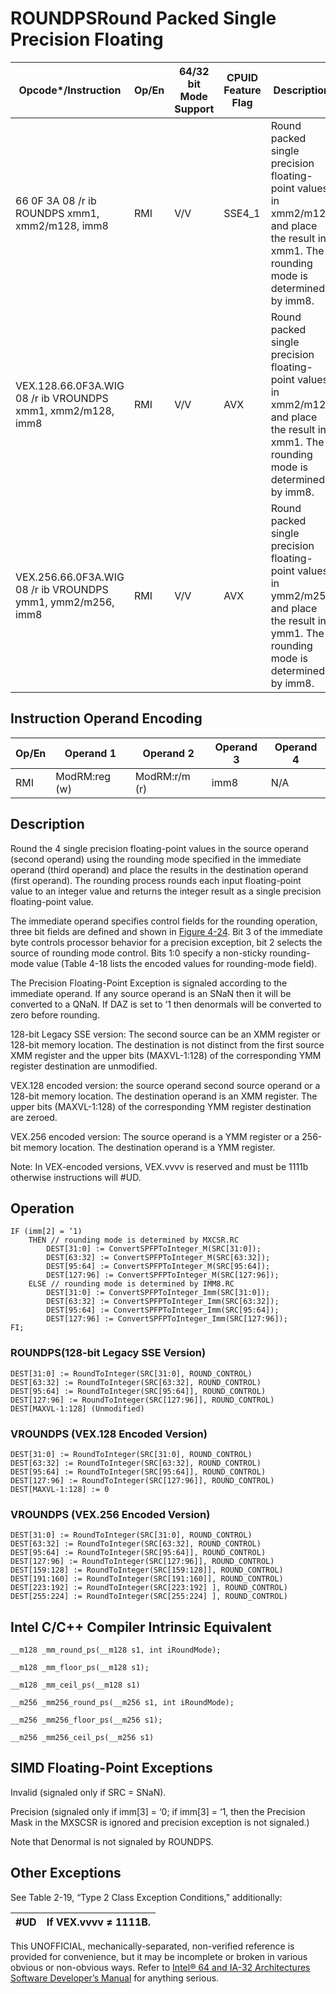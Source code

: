 # ROUNDPS**Round Packed Single Precision Floating**

| Opcode\*/Instruction                                        | Op/En | 64/32 bit Mode Support | CPUID Feature Flag | Description                                                                                                                             |
| ----------------------------------------------------------- | ----- | ---------------------- | ------------------ | --------------------------------------------------------------------------------------------------------------------------------------- |
| 66 0F 3A 08 /r ib ROUNDPS xmm1, xmm2/m128, imm8             | RMI   | V/V                    | SSE4_1             | Round packed single precision floating-point values in xmm2/m128 and place the result in xmm1. The rounding mode is determined by imm8. |
| VEX.128.66.0F3A.WIG 08 /r ib VROUNDPS xmm1, xmm2/m128, imm8 | RMI   | V/V                    | AVX                | Round packed single precision floating-point values in xmm2/m128 and place the result in xmm1. The rounding mode is determined by imm8. |
| VEX.256.66.0F3A.WIG 08 /r ib VROUNDPS ymm1, ymm2/m256, imm8 | RMI   | V/V                    | AVX                | Round packed single precision floating-point values in ymm2/m256 and place the result in ymm1. The rounding mode is determined by imm8. |

## Instruction Operand Encoding

| Op/En | Operand 1     | Operand 2     | Operand 3 | Operand 4 |
| ----- | ------------- | ------------- | --------- | --------- |
| RMI   | ModRM:reg (w) | ModRM:r/m (r) | imm8      | N/A       |

## Description

Round the 4 single precision floating-point values in the source operand (second operand) using the rounding mode specified in the immediate operand (third operand) and place the results in the destination operand (first operand). The rounding process rounds each input floating-point value to an integer value and returns the integer result as a single precision floating-point value.

The immediate operand specifies control fields for the rounding operation, three bit fields are defined and shown in [Figure 4-24](/x86/roundpd#fig-4-24). Bit 3 of the immediate byte controls processor behavior for a precision exception, bit 2 selects the source of rounding mode control. Bits 1:0 specify a non-sticky rounding-mode value (Table 4-18 lists the encoded values for rounding-mode field).

The Precision Floating-Point Exception is signaled according to the immediate operand. If any source operand is an SNaN then it will be converted to a QNaN. If DAZ is set to ‘1 then denormals will be converted to zero before rounding.

128-bit Legacy SSE version: The second source can be an XMM register or 128-bit memory location. The destination is not distinct from the first source XMM register and the upper bits (MAXVL-1:128) of the corresponding YMM register destination are unmodified.

VEX.128 encoded version: the source operand second source operand or a 128-bit memory location. The destination operand is an XMM register. The upper bits (MAXVL-1:128) of the corresponding YMM register destination are zeroed.

VEX.256 encoded version: The source operand is a YMM register or a 256-bit memory location. The destination operand is a YMM register.

Note: In VEX-encoded versions, VEX.vvvv is reserved and must be 1111b otherwise instructions will #​​​UD.

## Operation

```
IF (imm[2] = ‘1)
    THEN // rounding mode is determined by MXCSR.RC
        DEST[31:0] := ConvertSPFPToInteger_M(SRC[31:0]);
        DEST[63:32] := ConvertSPFPToInteger_M(SRC[63:32]);
        DEST[95:64] := ConvertSPFPToInteger_M(SRC[95:64]);
        DEST[127:96] := ConvertSPFPToInteger_M(SRC[127:96]);
    ELSE // rounding mode is determined by IMM8.RC
        DEST[31:0] := ConvertSPFPToInteger_Imm(SRC[31:0]);
        DEST[63:32] := ConvertSPFPToInteger_Imm(SRC[63:32]);
        DEST[95:64] := ConvertSPFPToInteger_Imm(SRC[95:64]);
        DEST[127:96] := ConvertSPFPToInteger_Imm(SRC[127:96]);
FI;

```

### ROUNDPS(128-bit Legacy SSE Version)

```
DEST[31:0] := RoundToInteger(SRC[31:0], ROUND_CONTROL)
DEST[63:32] := RoundToInteger(SRC[63:32], ROUND_CONTROL)
DEST[95:64] := RoundToInteger(SRC[95:64]], ROUND_CONTROL)
DEST[127:96] := RoundToInteger(SRC[127:96]], ROUND_CONTROL)
DEST[MAXVL-1:128] (Unmodified)

```

### VROUNDPS (VEX.128 Encoded Version)

```
DEST[31:0] := RoundToInteger(SRC[31:0], ROUND_CONTROL)
DEST[63:32] := RoundToInteger(SRC[63:32], ROUND_CONTROL)
DEST[95:64] := RoundToInteger(SRC[95:64]], ROUND_CONTROL)
DEST[127:96] := RoundToInteger(SRC[127:96]], ROUND_CONTROL)
DEST[MAXVL-1:128] := 0

```

### VROUNDPS (VEX.256 Encoded Version)

```
DEST[31:0] := RoundToInteger(SRC[31:0], ROUND_CONTROL)
DEST[63:32] := RoundToInteger(SRC[63:32], ROUND_CONTROL)
DEST[95:64] := RoundToInteger(SRC[95:64]], ROUND_CONTROL)
DEST[127:96] := RoundToInteger(SRC[127:96]], ROUND_CONTROL)
DEST[159:128] := RoundToInteger(SRC[159:128]], ROUND_CONTROL)
DEST[191:160] := RoundToInteger(SRC[191:160]], ROUND_CONTROL)
DEST[223:192] := RoundToInteger(SRC[223:192] ], ROUND_CONTROL)
DEST[255:224] := RoundToInteger(SRC[255:224] ], ROUND_CONTROL)

```

## Intel C/C++ Compiler Intrinsic Equivalent

```
__m128 _mm_round_ps(__m128 s1, int iRoundMode);

```

```
__m128 _mm_floor_ps(__m128 s1);

```

```
__m128 _mm_ceil_ps(__m128 s1)

```

```
__m256 _mm256_round_ps(__m256 s1, int iRoundMode);

```

```
__m256 _mm256_floor_ps(__m256 s1);

```

```
__m256 _mm256_ceil_ps(__m256 s1)

```

## SIMD Floating-Point Exceptions

Invalid (signaled only if SRC = SNaN).

Precision (signaled only if imm[3] = ‘0; if imm[3] = ‘1, then the Precision Mask in the MXSCSR is ignored and precision exception is not signaled.)

Note that Denormal is not signaled by ROUNDPS.

## Other Exceptions

See Table 2-19, “Type 2 Class Exception Conditions,” additionally:

| #​​​UD | If VEX.vvvv ≠ 1111B. |
| ------ | -------------------- |

This UNOFFICIAL, mechanically-separated, non-verified reference is provided for convenience, but it may be
incomplete or broken in various obvious or non-obvious
ways. Refer to [Intel® 64 and IA-32 Architectures Software Developer’s Manual](https://software.intel.com/en-us/download/intel-64-and-ia-32-architectures-sdm-combined-volumes-1-2a-2b-2c-2d-3a-3b-3c-3d-and-4) for anything serious.
